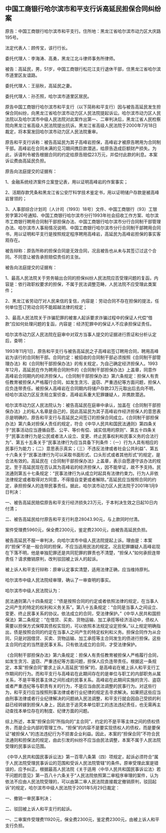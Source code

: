 ## 中国工商银行哈尔滨市和平支行诉高延民担保合同纠纷案

原告：中国工商银行哈尔滨市和平支行。住所地：黑龙江省哈尔滨市动力区大庆路195号。

法定代表人：顾传宝，该行行长。

委托代理人：李海涛、高勇，黑龙江北斗律师事务所律师。

被告：高延民，男，51岁，中国工商银行松花江支行退休干部，住黑龙江省哈尔滨市道里区友谊路。

委托代理人：王丽秋，高延民之妻。

委托代理人：孙丕照，哈尔滨市道里区居民。

原告中国工商银行哈尔滨市和平支行（以下简称和平支行）因与被告高延民发生担保合同纠纷，向黑龙江省哈尔滨市动力区人民法院提起诉讼。哈尔滨市动力区人民法院以及哈尔滨市中级人民法院对此案作出第一、二审判决后，黑龙江省人民检察院向黑龙江省高级人民法院提出抗诉。黑龙江省高级人民法院于2000年7月18日裁定，将本案发回哈尔滨市动力区人民法院重审。

原告和平支行诉称：被告高延民为其子高峰岩担保，高峰岩才被原告聘用为合同制干部。高峰岩在合同未满的见习期间携巨款潜逃，给原告造成巨额财产损失。为此，诉请判令被告根据合同的约定给原告赔偿23万元，并偿付此款的利息。本案诉讼费由高延民负担。

原告向法庭提交的证据有：

1、金融系统经济案件立案登记表，用以证明高峰岩的作案事实；

2、活期存款凭条和黑龙江省公安厅科学技术鉴定书，用以证明储户存款是被高峰岩冒领的；

3、人事部综合计划司〔人计司（1993）18号〕文件、中国工商银行（93）工银劳字第20号通知、中国工商银行哈尔滨市分行1993年社会招收工作方案、哈尔滨市工商银行聘用合同制干部担保办法、中国工商银行哈尔滨市分行合同制干部管理办法、哈尔滨市人事局情况说明、中国工商银行哈尔滨市分行合同制干部聘用合同书，用以证明和平支行是按照规定程序聘用高峰岩，高延民为高峰岩担保的事实客观存在。

被告辩称：原告所称的担保合同是无效合同，况且被告也从未与其签订过这个合同。不同意让被告承担赔偿责任的主张。

被告向法庭提交的证据有：

1、最高人民法院关于劳务输出合同的担保纠纷人民法院应否受理问题的复函，内容是：依行政职权要求的担保，不属于民法调整范畴，人民法院不应受理此类案件；

2、黑龙江省劳动厅对人民来信的复信，内容是：劳动合同不存在担保的提法，任何单位签订劳动合同不能超越法律的规定；

3、最高人民法院关于诈骗犯罪的被害人起诉要求诈骗过程中的保证人代偿“借款”应如何处理问题的复函，内容是：经济犯罪中的保证人不应承担保证责任。

哈尔滨市动力区人民法院在庭审中对双方当事人提交的证据进行质证和分析认定后，查明：

1993年11月1日，原告和平支行与被告高延民之子高峰岩签订聘用合同，聘用高峰岩为该行的合同制干部。合同约定：被招收的合同制干部必须按照《合同制干部管理办法》和《合同制干部担保办法》的有关规定，为自己确定经济担保人。1993年12月，高延民在作为聘用合同附件的《合同制干部担保办法》上盖章，同意作高峰岩合同期内的经济担保人。《合同制干部担保办法》第六条规定：担保人有责任教育被担保人严格履行合同，如发生贪污、盗窃、严重违纪等方面问题，担保人应负连带责任。被担保人高峰岩在合同期内将储户存款23万元取出后去向不明，经哈尔滨动力区反贪局立案侦查，高峰岩系重大犯罪嫌疑人，并携款潜逃。

哈尔滨市动力区人民法院认为：被告高延民在庭审中承认，加盖在《合同制干部担保办法》上的私人名章是自己的，因此高延民为其子高峰岩作经济担保人的意思表示是明确的，原告和平支行与高延民之间签订的担保合同成立。《合同制干部担保办法》第六条对担保人责任的规定，符合《中华人民共和国民法通则》第四条关于“民事活动应当遵循自愿、公平、等价有偿、诚实信用的原则”、第五十四条关于“民事法律行为是公民或者法人设立、变更、终止民事权利和民事义务的合法行为”、第五十五条关于“民事法律行为应当具备下列条件：（一）行为人具有相应的民事行为能力；（二）意思表示真实；（三）不违反法律或者社会公共利益”、第五十六条关于“民事法律行为可以采取书面形式、口头形式或者其他形式”的规定，是合法有效的。高延民在《合同制干部担保办法》上盖章，表示自愿遵守该办法的规定。至于高延民现在否认其为高峰岩的经济担保人，因不能举证，故不予支持。民法通则第五十七条规定：“民事法律行为从成立时起具有法律约束力。行为人非依法律规定或者取得对方同意，不得擅自变更或者解除。”高延民应当按照合同的约定，承担担保人的连带民事责任。据此，哈尔滨市动力区人民法院于2001年1月9日判决：

一、被告高延民赔偿原告和平支行经济损失23万元，于本判决生效之日起10日内付清；

二、被告高延民给付原告和平支行利息28043.90元，与上款同时付清。

案件受理费5960元，保全费2300元，鉴定费2300元，由被告高延民负担。

被告高延民不服一审判决，向哈尔滨市中级人民法院提起上诉。理由是：本案的“担保”不是一般合同的担保，不应当适用民法的规定。况且犯罪嫌疑人高峰岩现在下落不明，他是单独犯罪还是共同犯罪的罪责也不清楚，“担保人”如何承担连带责任？请求撤销原判，改判驳回被上诉人的起诉。

被上诉人和平支行辩称：原审认定事实清楚，适用法律正确，应当维持原判。

哈尔滨市中级人民法院经审理，确认了一审查明的事实。

哈尔滨市中级人民法院认为：

民法通则第八十四条规定：“债是按照合同的约定或者依照法律的规定，在当事人之间产生的特定的权利和义务关系”。第八十五条规定：“合同是当事人之间设立、变更、终止民事关系的协议。依法成立的合同，受法律保护。”《中华人民共和国担保法》第二条规定：“在借贷、买卖、货物运输、加工承揽等经济活动中，债权人需要以担保方式保障其债权实现的，可以依照本法规定设定担保。”以上规定明确指出，债是按照合同的约定在当事人之间产生的特定权利和义务。担保合同作为从合同，只是对因借贷、买卖、货物运输、加工承揽等主合同发生的债进行担保。这些主合同约定的当然是民事关系。只有依法成立的合同，才受法律保护。

《合同制干部担保办法》第六条规定：担保人有责任教育被担保人严格履行合同，如发生贪污、盗窃、严重违纪等方面问题，担保人应负连带责任。根据这一条规定，本案“担保合同”要求上诉人高延民“担保”的，是高峰岩在被上诉人和平支行工作期间的行为。而和平支行与高峰岩在此期间存在的是单位与职工的内部职务从属关系，不是平等民事主体之间形成的民事关系。高峰岩在此期间实施的贪污、盗窃或者严重违纪等与职责有关的行为，不是应当由民法调整的民事行为。对这些行为，和平支行应当按照刑事法律或者行业纪律的规定去寻求解决。如果把这些应当由刑事法律或者行业纪律解决的问题纳入民法调整，和平支行就会因自己受损的利益已经转嫁到担保人身上，因此怠于追究本单位职工的违法违纪责任，也无需再主动查找本单位存在的制度、纪律方面的问题。

综上所述，本案“担保合同”所指向的“主合同”，约定的不是平等主体之间的债权债务，而是企业内部的管理工作。“担保”的内容不是要实现债权人的债权，而是要保证“被担保人”的违法违纪行为不损害企业利益。因此，本案的“担保合同”不符合民法通则和担保法的规定，由此引发的纠纷不应当由民法调整，本案不属于人民法院受理的民事诉讼范围。

《中华人民共和国民事诉讼法》第一百零八条第（四）项规定，起诉必须符合“属于人民法院受理民事诉讼的范围和受诉人民法院管辖”的条件。原审受理此案是错误的，应予纠正。根据最高人民法院《关于适用〈中华人民共和国民事诉讼法〉若干问题的意见》第一百八十六条关于“人民法院依照第二审程序审理的案件，认为依法不应由人民法院受理的，可以由第二审人民法院直接裁定撤销原判，驳回起诉”的规定，哈尔滨市中级人民法院于2001年5月29日裁定：

一、撤销一审民事判决；

二、驳回被上诉人和平支行的起诉。

一、二审案件受理费11920元，保全费2300元，鉴定费2300元，由被上诉人和平支行负担。


